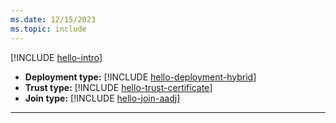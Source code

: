 ```yaml
---
ms.date: 12/15/2023
ms.topic: include
---
```


[!INCLUDE [hello-intro](../../includes/hello-intro.md)]
- **Deployment type:** [!INCLUDE [hello-deployment-hybrid](../../includes/hello-deployment-hybrid.md)]
- **Trust type:** [!INCLUDE [hello-trust-certificate](tooltip-cert-trust.md)]
- **Join type:** [!INCLUDE [hello-join-aadj](../../includes/hello-join-aad.md)]
---